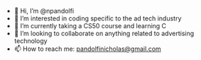 - 👋 Hi, I’m @npandolfi
- 👀 I’m interested in coding specific to the ad tech industry
- 🌱 I’m currently taking a CS50 course and learning C
- 💞️ I’m looking to collaborate on anything related to advertising technology
- 📫 How to reach me: pandolfinicholas@gmail.com

<!---
npandolfi/npandolfi is a ✨ special ✨ repository because its `README.md` (this file) appears on your GitHub profile.
You can click the Preview link to take a look at your changes.
--->
